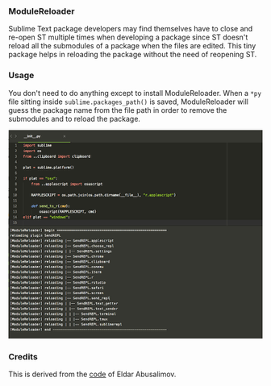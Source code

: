 ### ModuleReloader

Sublime Text package developers may find themselves have to close and re-open
ST multiple times when developing a package since ST doesn't reload all the
submodules of a package when the files are edited. This tiny package helps in
reloading the package without the need of reopening ST.

### Usage

You don't need to do anything except to install ModuleReloader. When a `*py`
file sitting inside `sublime.packages_path()` is saved, ModuleReloader will
guess the package name from the file path in order to remove the submodules
and to reload the package.

![](shot.png)


### Credits
This is derived from the [code](https://github.com/divmain/GitSavvy/blob/599ba3cdb539875568a96a53fafb033b01708a67/common/util/reload.py) of Eldar Abusalimov.
